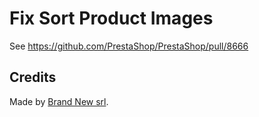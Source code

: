 # Fix Sort Product Images

See https://github.com/PrestaShop/PrestaShop/pull/8666

## Credits

Made by [Brand New srl](http://brandnew.sm).
